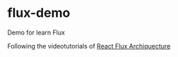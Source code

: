 # flux-demo
Demo for learn Flux

Following the videotutorials of [React Flux Archiquecture](https://egghead.io/series/react-flux-architecture)